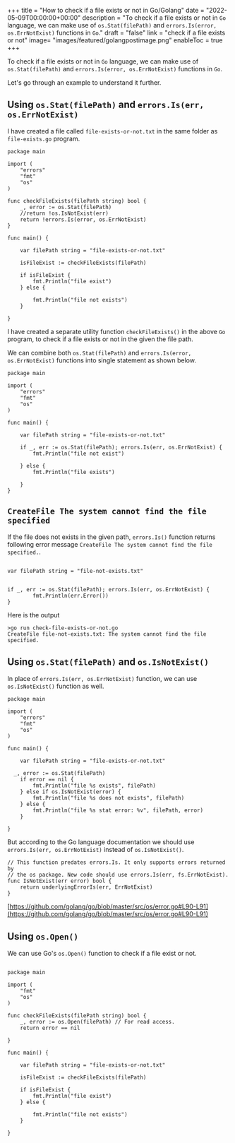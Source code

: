 +++
title = "How to check if a file exists or not in Go/Golang"
date = "2022-05-09T00:00:00+00:00"
description = "To check if a file exists or not in `Go` language, we can make use of `os.Stat(filePath)` and `errors.Is(error, os.ErrNotExist)` functions in `Go`."
draft = "false"
link = "check if a file exists or not"
image= "images/featured/golangpostimage.png"
enableToc = true
+++

To check if a file exists or not in `Go` language, we can make use of `os.Stat(filePath)` and `errors.Is(error, os.ErrNotExist)` functions in `Go`.

Let's go through an example to understand it further.

## Using `os.Stat(filePath)` and `errors.Is(err, os.ErrNotExist)`

I have created a file called `file-exists-or-not.txt` in the same folder as `file-exists.go` program. 

```
package main

import (
	"errors"
	"fmt"
	"os"
)

func checkFileExists(filePath string) bool {
	_, error := os.Stat(filePath)
	//return !os.IsNotExist(err)
	return !errors.Is(error, os.ErrNotExist)
}

func main() {

	var filePath string = "file-exists-or-not.txt"

	isFileExist := checkFileExists(filePath)

	if isFileExist {
		fmt.Println("file exist")
	} else {

		fmt.Println("file not exists")
	}

}

```

I have created a separate utility function `checkFileExists()` in the above `Go` program, to check if a file exists or not in the given the file path. 

We can combine both `os.Stat(filePath)` and `errors.Is(error, os.ErrNotExist)` functions into single statement as shown below.

```
package main

import (
	"errors"
	"fmt"
	"os"
)

func main() {

	var filePath string = "file-exists-or-not.txt"

	if _, err := os.Stat(filePath); errors.Is(err, os.ErrNotExist) {
		fmt.Println("file not exist")

	} else {
		fmt.Println("file exists")

	}
}

```

## `CreateFile The system cannot find the file specified`

If the file does not exists in the given path, `errors.Is()` function returns following error message `CreateFile The system cannot find the file specified.`.

```

var filePath string = "file-not-exists.txt"


if _, err := os.Stat(filePath); errors.Is(err, os.ErrNotExist) {
		fmt.Println(err.Error())
} 

```

Here is the output

```
>go run check-file-exists-or-not.go
CreateFile file-not-exists.txt: The system cannot find the file specified.
```

## Using `os.Stat(filePath)` and `os.IsNotExist()`

In place of `errors.Is(err, os.ErrNotExist)` function, we can use `os.IsNotExist()` function as well.

```
package main

import (
	"errors"
	"fmt"
	"os"
)

func main() {

    var filePath string = "file-exists-or-not.txt"

  _, error := os.Stat(filePath)
    if error == nil {
        fmt.Println("file %s exists", filePath)
    } else if os.IsNotExist(error) {
        fmt.Println("file %s does not exists", filePath)
    } else {
        fmt.Println("file %s stat error: %v", filePath, error)
    }

}

```

But according to the Go language documentation we should use `errors.Is(err, os.ErrNotExist)` instead of `os.IsNotExist()`.

```
// This function predates errors.Is. It only supports errors returned by
// the os package. New code should use errors.Is(err, fs.ErrNotExist).
func IsNotExist(err error) bool {
	return underlyingErrorIs(err, ErrNotExist)
}
```

[https://github.com/golang/go/blob/master/src/os/error.go#L90-L91](https://github.com/golang/go/blob/master/src/os/error.go#L90-L91)

## Using `os.Open()`

We can use Go's `os.Open()` function to check if a file exist or not.


```

package main

import (
    "fmt"
    "os"
)

func checkFileExists(filePath string) bool {
    _, error := os.Open(filePath) // For read access.
    return error == nil

}

func main() {

    var filePath string = "file-exists-or-not.txt"

	isFileExist := checkFileExists(filePath)

	if isFileExist {
		fmt.Println("file exist")
	} else {

		fmt.Println("file not exists")
	}

}


```
